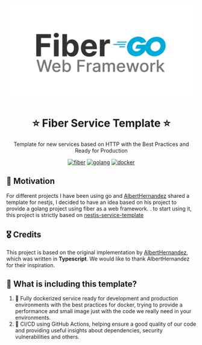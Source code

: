 <p align="center">
  <a href="https://gofiber.io/" target="blank"><img src="images/fiber.png" alt="Fiber Logo" width="512" /></a>
</p>

<h1 align="center">⭐ Fiber Service Template ⭐</h1>

<p align="center">
  Template for new services based on HTTP with the Best Practices and Ready for Production
</p>

<p align="center">
  <a href="https://github.com/HenCor2019/fiber-service-template/actions/workflows/golang.yml?branch=main"><img src="https://github.com/HenCor2019/fiber-service-template/actions/workflows/golang.yml/badge.svg?branch=main" alt="fiber"/></a>
  <a href="https://go.dev/doc/go1.19"><img src="https://img.shields.io/badge/Go-1.19-blue" alt="golang"/></a>
  <a href="https://www.docker.com/"><img src="https://img.shields.io/badge/Dockerized 🐳_-blue.svg" alt="docker"/></a>
</p>

## 👀 Motivation

For different projects I have been using go and [AlbertHernandez](https://github.com/AlbertHernandez) shared a template for nestjs, I decided to have an idea based on his project to provide a golang project using fiber as a web framework. . to start using it, this project is strictly based on [nestjs-service-template](https://github.com/AlbertHernandez/nestjs-service-template)

## 🎖️ Credits

This project is based on the original implementation by [AlbertHernandez](https://github.com/AlbertHernandez), which was written in **Typescript**. We would like to thank AlbertHernandez for their inspiration.

## 🌟 What is including this template?

1. 🐳 Fully dockerized service ready for development and production environments with the best practices for docker, trying to provide a performance and small image just with the code we really need in your environments.
2. 🚀 CI/CD using GitHub Actions, helping ensure a good quality of our code and providing useful insights about dependencies, security vulnerabilities and others.
